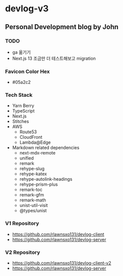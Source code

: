 # devlog-v3

## Personal Development blog by John

### TODO
* ga 옮기기
* Next.js 13 조금만 더 테스트해보고 migration

### Favicon Color Hex
* #05a2c2

### Tech Stack
* Yarn Berry
* TypeScript
* Next.js
* Stitches
* AWS
  * Route53
  * CloudFront
  * Lambda@Edge
* Markdown related dependencies
  * next-mdx-remote
  * unified
  * remark
  * rehype-slug
  * rehype-katex
  * rehype-autolink-headings
  * rehype-prism-plus
  * remark-toc
  * remark-gfm
  * remark-math 
  * unist-util-visit 
  * @types/unist

### V1 Repository
* <https://github.com/rlawnsxo131/devlog-client>
* <https://github.com/rlawnsxo131/devlog-server>

### V2 Repository
* <https://github.com/rlawnsxo131/devlog-client-v2>
* <https://github.com/rlawnsxo131/devlog-server>


